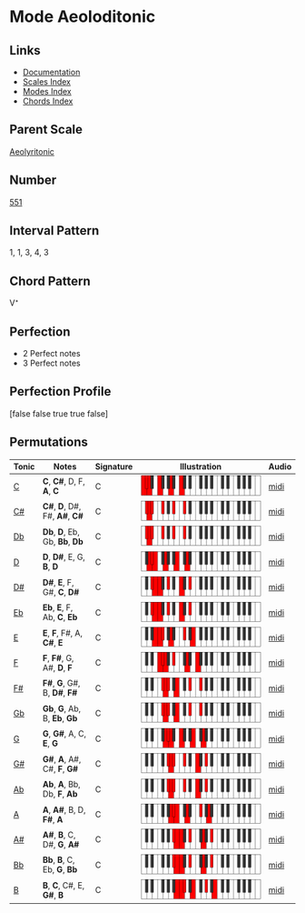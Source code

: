 # Mode Aeoloditonic

## Links

- [Documentation](index.md)
- [Scales Index](Scales.md)
- [Modes Index](Modes.md)
- [Chords Index](Chords.md)

## Parent Scale

[Aeolyritonic](ScaleAeolyritonic.md)

## Number

[551](https://ianring.com/musictheory/scales/551)

## Interval Pattern

1, 1, 3, 4, 3

## Chord Pattern

V⁺

## Perfection

- 2 Perfect notes
- 3 Perfect notes

## Perfection Profile

[false false true true false]

## Permutations

| Tonic | Notes | Signature | Illustration | Audio |
|-------|-------|-----------|--------------|-------|
| [C](ModeCNaturalAeoloditonic.md) | **C**, **C#**, D, F, **A**, **C** | C | ![CNaturalAeoloditonic](ModeCNaturalAeoloditonic.png) | [midi](https://github.com/edipermadi/music/blob/main/docs/ModeCNaturalAeoloditonic.mid?raw=true) |
| [C#](ModeCSharpAeoloditonic.md) | **C#**, **D**, D#, F#, **A#**, **C#** | C | ![CSharpAeoloditonic](ModeCSharpAeoloditonic.png) | [midi](https://github.com/edipermadi/music/blob/main/docs/ModeCSharpAeoloditonic.mid?raw=true) |
| [Db](ModeDFlatAeoloditonic.md) | **Db**, **D**, Eb, Gb, **Bb**, **Db** | C | ![DFlatAeoloditonic](ModeDFlatAeoloditonic.png) | [midi](https://github.com/edipermadi/music/blob/main/docs/ModeDFlatAeoloditonic.mid?raw=true) |
| [D](ModeDNaturalAeoloditonic.md) | **D**, **D#**, E, G, **B**, **D** | C | ![DNaturalAeoloditonic](ModeDNaturalAeoloditonic.png) | [midi](https://github.com/edipermadi/music/blob/main/docs/ModeDNaturalAeoloditonic.mid?raw=true) |
| [D#](ModeDSharpAeoloditonic.md) | **D#**, **E**, F, G#, **C**, **D#** | C | ![DSharpAeoloditonic](ModeDSharpAeoloditonic.png) | [midi](https://github.com/edipermadi/music/blob/main/docs/ModeDSharpAeoloditonic.mid?raw=true) |
| [Eb](ModeEFlatAeoloditonic.md) | **Eb**, **E**, F, Ab, **C**, **Eb** | C | ![EFlatAeoloditonic](ModeEFlatAeoloditonic.png) | [midi](https://github.com/edipermadi/music/blob/main/docs/ModeEFlatAeoloditonic.mid?raw=true) |
| [E](ModeENaturalAeoloditonic.md) | **E**, **F**, F#, A, **C#**, **E** | C | ![ENaturalAeoloditonic](ModeENaturalAeoloditonic.png) | [midi](https://github.com/edipermadi/music/blob/main/docs/ModeENaturalAeoloditonic.mid?raw=true) |
| [F](ModeFNaturalAeoloditonic.md) | **F**, **F#**, G, A#, **D**, **F** | C | ![FNaturalAeoloditonic](ModeFNaturalAeoloditonic.png) | [midi](https://github.com/edipermadi/music/blob/main/docs/ModeFNaturalAeoloditonic.mid?raw=true) |
| [F#](ModeFSharpAeoloditonic.md) | **F#**, **G**, G#, B, **D#**, **F#** | C | ![FSharpAeoloditonic](ModeFSharpAeoloditonic.png) | [midi](https://github.com/edipermadi/music/blob/main/docs/ModeFSharpAeoloditonic.mid?raw=true) |
| [Gb](ModeGFlatAeoloditonic.md) | **Gb**, **G**, Ab, B, **Eb**, **Gb** | C | ![GFlatAeoloditonic](ModeGFlatAeoloditonic.png) | [midi](https://github.com/edipermadi/music/blob/main/docs/ModeGFlatAeoloditonic.mid?raw=true) |
| [G](ModeGNaturalAeoloditonic.md) | **G**, **G#**, A, C, **E**, **G** | C | ![GNaturalAeoloditonic](ModeGNaturalAeoloditonic.png) | [midi](https://github.com/edipermadi/music/blob/main/docs/ModeGNaturalAeoloditonic.mid?raw=true) |
| [G#](ModeGSharpAeoloditonic.md) | **G#**, **A**, A#, C#, **F**, **G#** | C | ![GSharpAeoloditonic](ModeGSharpAeoloditonic.png) | [midi](https://github.com/edipermadi/music/blob/main/docs/ModeGSharpAeoloditonic.mid?raw=true) |
| [Ab](ModeAFlatAeoloditonic.md) | **Ab**, **A**, Bb, Db, **F**, **Ab** | C | ![AFlatAeoloditonic](ModeAFlatAeoloditonic.png) | [midi](https://github.com/edipermadi/music/blob/main/docs/ModeAFlatAeoloditonic.mid?raw=true) |
| [A](ModeANaturalAeoloditonic.md) | **A**, **A#**, B, D, **F#**, **A** | C | ![ANaturalAeoloditonic](ModeANaturalAeoloditonic.png) | [midi](https://github.com/edipermadi/music/blob/main/docs/ModeANaturalAeoloditonic.mid?raw=true) |
| [A#](ModeASharpAeoloditonic.md) | **A#**, **B**, C, D#, **G**, **A#** | C | ![ASharpAeoloditonic](ModeASharpAeoloditonic.png) | [midi](https://github.com/edipermadi/music/blob/main/docs/ModeASharpAeoloditonic.mid?raw=true) |
| [Bb](ModeBFlatAeoloditonic.md) | **Bb**, **B**, C, Eb, **G**, **Bb** | C | ![BFlatAeoloditonic](ModeBFlatAeoloditonic.png) | [midi](https://github.com/edipermadi/music/blob/main/docs/ModeBFlatAeoloditonic.mid?raw=true) |
| [B](ModeBNaturalAeoloditonic.md) | **B**, **C**, C#, E, **G#**, **B** | C | ![BNaturalAeoloditonic](ModeBNaturalAeoloditonic.png) | [midi](https://github.com/edipermadi/music/blob/main/docs/ModeBNaturalAeoloditonic.mid?raw=true) |
